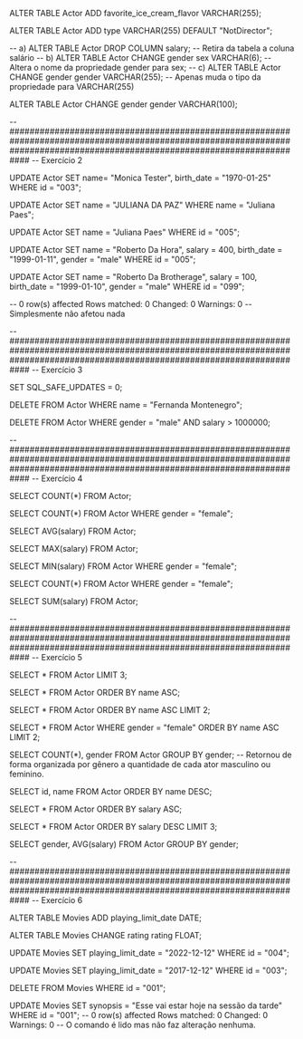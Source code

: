 ALTER TABLE Actor ADD favorite_ice_cream_flavor VARCHAR(255);

ALTER TABLE Actor ADD type VARCHAR(255) DEFAULT "NotDirector";

-- a) ALTER TABLE Actor DROP COLUMN salary;
-- Retira da tabela a coluna salário
-- b) ALTER TABLE Actor CHANGE gender sex VARCHAR(6);
-- Altera o nome da propriedade gender para sex;
-- c) ALTER TABLE Actor CHANGE gender gender VARCHAR(255);
-- Apenas muda o tipo da propriedade para VARCHAR(255)

ALTER TABLE Actor CHANGE gender gender VARCHAR(100);

-- ############################################################################################################################################################################
-- Exercício 2

UPDATE Actor
SET name= "Monica Tester", birth_date = "1970-01-25"
WHERE id = "003";

UPDATE Actor
SET name = "JULIANA DA PAZ"
WHERE name = "Juliana Paes";

UPDATE Actor
SET name = "Juliana Paes"
WHERE id = "005";

UPDATE Actor
SET name = "Roberto Da Hora", salary = 400, birth_date = "1999-01-11", gender = "male"
WHERE id = "005";

UPDATE Actor
SET name = "Roberto Da Brotherage", salary = 100, birth_date = "1999-01-10", gender = "male"
WHERE id = "099";

-- 0 row(s) affected Rows matched: 0  Changed: 0  Warnings: 0
-- Simplesmente não afetou nada

-- ############################################################################################################################################################################
-- Exercício 3

SET SQL_SAFE_UPDATES = 0;

DELETE FROM Actor
WHERE name = "Fernanda Montenegro";

DELETE FROM Actor 
WHERE gender = "male" AND salary > 1000000;

-- ############################################################################################################################################################################
-- Exercício 4

SELECT COUNT(*) FROM Actor;

SELECT COUNT(*) FROM Actor
WHERE gender = "female";

SELECT AVG(salary) FROM Actor;

SELECT MAX(salary) FROM Actor;

SELECT MIN(salary) FROM Actor
WHERE gender = "female";

SELECT COUNT(*) FROM Actor
WHERE gender = "female";

SELECT SUM(salary) FROM Actor;

-- ############################################################################################################################################################################
-- Exercício 5

SELECT * FROM Actor LIMIT 3;

SELECT * FROM Actor ORDER BY name ASC;

SELECT * FROM Actor ORDER BY name ASC LIMIT 2;

SELECT * FROM Actor 
WHERE gender = "female"
ORDER BY name ASC
LIMIT 2;

SELECT COUNT(*), gender
FROM Actor
GROUP BY gender;
-- Retornou de forma organizada por gênero a quantidade de cada ator masculino ou feminino.

SELECT id, name FROM Actor
ORDER BY name DESC;

SELECT * FROM Actor
ORDER BY salary ASC;

SELECT * FROM Actor
ORDER BY salary DESC
LIMIT 3;

SELECT gender, AVG(salary)
FROM Actor
GROUP BY gender;

-- ############################################################################################################################################################################
-- Exercício 6

ALTER TABLE Movies ADD playing_limit_date DATE;

ALTER TABLE Movies CHANGE rating rating FLOAT;

UPDATE Movies
SET playing_limit_date = "2022-12-12"
WHERE id = "004";

UPDATE Movies
SET playing_limit_date = "2017-12-12"
WHERE id = "003";

DELETE FROM Movies
WHERE id = "001";

UPDATE Movies
SET synopsis = "Esse vai estar hoje na sessão da tarde"
WHERE id = "001";
-- 0 row(s) affected Rows matched: 0  Changed: 0  Warnings: 0
-- O comando é lido mas não faz alteração nenhuma.

